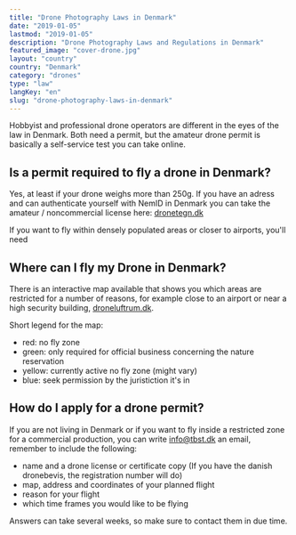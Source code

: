 ```yaml
---
title: "Drone Photography Laws in Denmark"
date: "2019-01-05"
lastmod: "2019-01-05"
description: "Drone Photography Laws and Regulations in Denmark"
featured_image: "cover-drone.jpg"
layout: "country"
country: "Denmark"
category: "drones"
type: "law"
langKey: "en"
slug: "drone-photography-laws-in-denmark"
---
```


Hobbyist and professional drone operators are different in the eyes of the law in Denmark. Both need a permit, but the amateur drone permit is basically a self-service test you can take online.

## Is a permit required to fly a drone in Denmark?

Yes, at least if your drone weighs more than 250g. If you have an adress and can authenticate yourself with NemID in Denmark you can take the amateur / noncommercial license here: [dronetegn.dk][]

If you want to fly within densely populated areas or closer to airports, you'll need

## Where can I fly my Drone in Denmark?

There is an interactive map available that shows you which areas are restricted for a number of reasons, for example close to an airport or near a high security building, [droneluftrum.dk][].

Short legend for the map:

- red: no fly zone
- green: only required for official business concerning the nature reservation
- yellow: currently active no fly zone (might vary)
- blue: seek permission by the juristiction it's in

## How do I apply for a drone permit?

If you are not living in Denmark or if you want to fly inside a restricted zone for a commercial production, you can write [info@tbst.dk](mailto:info@tbst.dk) an email, remember to include the following:

- name and a drone license or certificate copy (If you have the danish dronebevis, the registration number will do)
- map, address and coordinates of your planned flight
- reason for your flight
- which time frames you would like to be flying

Answers can take several weeks, so make sure to contact them in due time.

[dronetegn.dk]: http://dronetegn.dk/
[droneluftrum.dk]: https://www.droneluftrum.dk/
[trafikstyrelsen.dk/da/droneregler]: http://www.trafikstyrelsen.dk/da/droneregler
